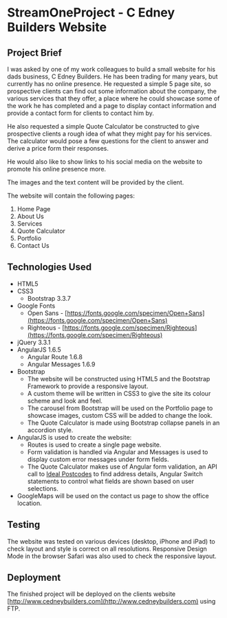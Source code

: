 # StreamOneProject - C Edney Builders Website

## Project Brief

I was asked by one of my work colleagues to build a small website for his dads business, C Edney Builders. He has been trading for many years, but currently has no online presence. He requested a simple 5 page site, so prospective clients can find out some information about the company, the various services that they offer, a place where he could showcase some of the work he has completed and a page to display contact information and provide a contact form for clients to contact him by.

He also requested a simple Quote Calculator be constructed to give prospective clients a rough idea of what they might pay for his services. The calculator would pose a few questions for the client to answer and derive a price form their responses.

He would also like to show links to his social media on the website to promote his online presence more.

The images and the text content will be provided by the client.

The website will contain the following pages:

1. Home Page
2. About Us
3. Services
4. Quote Calculator
5. Portfolio
6. Contact Us

## Technologies Used

* HTML5
* CSS3
	* Bootstrap 3.3.7
* Google Fonts
	* Open Sans - [https://fonts.google.com/specimen/Open+Sans](https://fonts.google.com/specimen/Open+Sans)
	* Righteous - [https://fonts.google.com/specimen/Righteous](https://fonts.google.com/specimen/Righteous)
* jQuery 3.3.1
* AngularJS 1.6.5
	* Angular Route 1.6.8
	* Angular Messages 1.6.9
* Bootstrap
	* The website will be constructed using HTML5 and the Bootstrap Framework to provide a responsive layout. 
	* A custom theme will be written in CSS3 to give the site its colour scheme and look and feel. 
	* The carousel from Bootstrap will be used on the Portfolio page to showcase images, custom CSS will be added to change the look.
	* The Quote Calculator is made using Bootstrap collapse panels in an accordion style.
* AngularJS is used to create the website:
	* Routes is used to create a single page website.
	* Form validation is handled via Angular and Messages is used to display custom error messages under form fields.
	* The Quote Calculator makes use of Angular form validation, an API call to [Ideal Postcodes](http:/www.ideal-postcodes.co.uk) to find address details, Angular Switch statements to control what fields are shown based on user selections.
* GoogleMaps will be used on the contact us page to show the office location.

## Testing

The website was tested on various devices (desktop, iPhone and iPad) to check layout and style is correct on all resolutions. Responsive Design Mode in the browser Safari was also used to check the responsive layout.

## Deployment

The finished project will be deployed on the clients website [http://www.cedneybuilders.com](http://www.cedneybuilders.com) using FTP.
